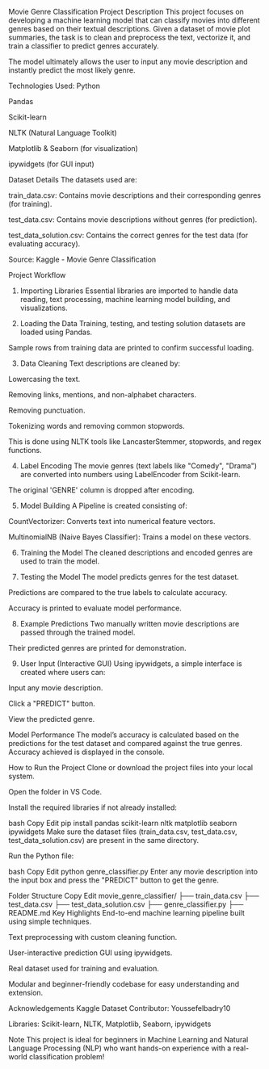 Movie Genre Classification
Project Description
This project focuses on developing a machine learning model that can classify movies into different genres based on their textual descriptions.
Given a dataset of movie plot summaries, the task is to clean and preprocess the text, vectorize it, and train a classifier to predict genres accurately.

The model ultimately allows the user to input any movie description and instantly predict the most likely genre.

Technologies Used:
Python

Pandas

Scikit-learn

NLTK (Natural Language Toolkit)

Matplotlib & Seaborn (for visualization)

ipywidgets (for GUI input)

Dataset Details
The datasets used are:

train_data.csv: Contains movie descriptions and their corresponding genres (for training).

test_data.csv: Contains movie descriptions without genres (for prediction).

test_data_solution.csv: Contains the correct genres for the test data (for evaluating accuracy).

Source: Kaggle - Movie Genre Classification

 Project Workflow
1. Importing Libraries
Essential libraries are imported to handle data reading, text processing, machine learning model building, and visualizations.

2. Loading the Data
Training, testing, and testing solution datasets are loaded using Pandas.

Sample rows from training data are printed to confirm successful loading.

3. Data Cleaning
Text descriptions are cleaned by:

Lowercasing the text.

Removing links, mentions, and non-alphabet characters.

Removing punctuation.

Tokenizing words and removing common stopwords.

This is done using NLTK tools like LancasterStemmer, stopwords, and regex functions.

4. Label Encoding
The movie genres (text labels like "Comedy", "Drama") are converted into numbers using LabelEncoder from Scikit-learn.

The original 'GENRE' column is dropped after encoding.

5. Model Building
A Pipeline is created consisting of:

CountVectorizer: Converts text into numerical feature vectors.

MultinomialNB (Naive Bayes Classifier): Trains a model on these vectors.

6. Training the Model
The cleaned descriptions and encoded genres are used to train the model.

7. Testing the Model
The model predicts genres for the test dataset.

Predictions are compared to the true labels to calculate accuracy.

Accuracy is printed to evaluate model performance.

8. Example Predictions
Two manually written movie descriptions are passed through the trained model.

Their predicted genres are printed for demonstration.

9. User Input (Interactive GUI)
Using ipywidgets, a simple interface is created where users can:

Input any movie description.

Click a "PREDICT" button.

View the predicted genre.

Model Performance
The model’s accuracy is calculated based on the predictions for the test dataset and compared against the true genres.
Accuracy achieved is displayed in the console.

How to Run the Project
Clone or download the project files into your local system.

Open the folder in VS Code.

Install the required libraries if not already installed:

bash
Copy
Edit
pip install pandas scikit-learn nltk matplotlib seaborn ipywidgets
Make sure the dataset files (train_data.csv, test_data.csv, test_data_solution.csv) are present in the same directory.

Run the Python file:

bash
Copy
Edit
python genre_classifier.py
Enter any movie description into the input box and press the "PREDICT" button to get the genre.

 Folder Structure
Copy
Edit
movie_genre_classifier/
├── train_data.csv
├── test_data.csv
├── test_data_solution.csv
├── genre_classifier.py
├── README.md
Key Highlights
End-to-end machine learning pipeline built using simple techniques.

Text preprocessing with custom cleaning function.

User-interactive prediction GUI using ipywidgets.

Real dataset used for training and evaluation.

Modular and beginner-friendly codebase for easy understanding and extension.

Acknowledgements
Kaggle Dataset Contributor: Youssefelbadry10

Libraries: Scikit-learn, NLTK, Matplotlib, Seaborn, ipywidgets

Note
This project is ideal for beginners in Machine Learning and Natural Language Processing (NLP) who want hands-on experience with a real-world classification problem!
